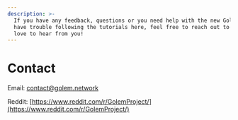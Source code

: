 ```yaml
---
description: >-
  If you have any feedback, questions or you need help with the new Golem or
  have trouble following the tutorials here, feel free to reach out to us! We
  love to hear from you!
---
```


# Contact

Email: [contact@golem.network](mailto:contact@golem.network)

Reddit: [https://www.reddit.com/r/GolemProject/](https://www.reddit.com/r/GolemProject/)



